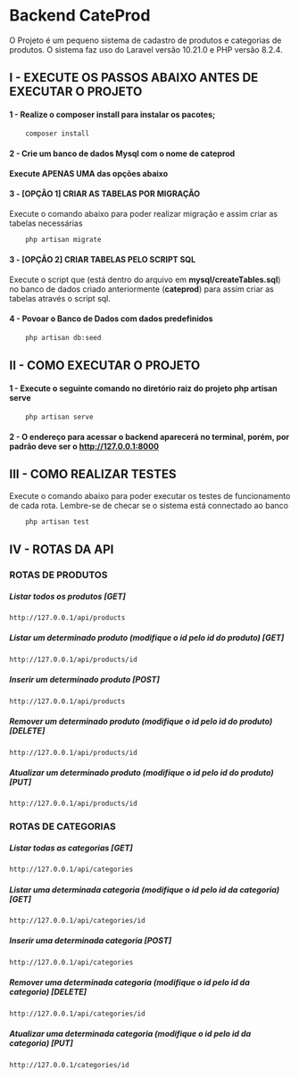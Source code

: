 # Backend CateProd

O Projeto é um pequeno sistema de cadastro de produtos e categorias de produtos. O sistema faz uso do Laravel versão 10.21.0 e PHP versão 8.2.4.

##  I - EXECUTE OS PASSOS ABAIXO ANTES DE EXECUTAR O PROJETO 

#### 1 - Realize o composer install para instalar os pacotes;

```bash
    composer install
```

#### 2 -  Crie um banco de dados Mysql com o nome de **cateprod**

**Execute APENAS UMA das opções abaixo**

#### 3 - [OPÇÃO 1] CRIAR AS TABELAS POR MIGRAÇÃO 

Execute o comando abaixo para poder realizar migração e assim criar as tabelas necessárias

```bash
    php artisan migrate
```

#### 3 - [OPÇÃO 2] CRIAR TABELAS PELO SCRIPT SQL

Execute o script que (está dentro do arquivo em **mysql/createTables.sql**) no banco de dados criado anteriormente (**cateprod**) para assim criar as tabelas através o script sql.

#### 4 - Povoar o Banco de Dados com dados predefinidos
```bash
    php artisan db:seed
```

## II - COMO EXECUTAR O PROJETO 

#### 1 - Execute o seguinte comando no diretório raiz do projeto php artisan serve

```bash
    php artisan serve
```

#### 2 - O endereço para acessar o backend aparecerá no terminal, porém, por padrão deve ser o http://127.0.0.1:8000

## III - COMO REALIZAR TESTES

Execute o comando abaixo para poder executar os testes de funcionamento de cada rota. Lembre-se de checar se o sistema está connectado ao banco

```bash
    php artisan test
```

## IV - ROTAS DA API

### ROTAS DE PRODUTOS

##### Listar todos os produtos [GET]

```bash
http://127.0.0.1/api/products
```

##### Listar um determinado produto (modifique o id pelo id do produto) [GET]

```bash
http://127.0.0.1/api/products/id
```

##### Inserir um determinado produto [POST]

```bash
http://127.0.0.1/api/products
```


##### Remover um determinado produto (modifique o id pelo id do produto) [DELETE]

```bash
http://127.0.0.1/api/products/id
```

##### Atualizar um determinado produto (modifique o id pelo id do produto) [PUT]

```bash
http://127.0.0.1/api/products/id
```
### ROTAS DE CATEGORIAS


##### Listar todas as categorias [GET]

```bash
http://127.0.0.1/api/categories
```

##### Listar uma determinada categoria (modifique o id pelo id da categoria) [GET]

```bash
http://127.0.0.1/api/categories/id
```

##### Inserir uma determinada categoria [POST]

```bash
http://127.0.0.1/api/categories
```

##### Remover uma determinada categoria (modifique o id pelo id da categoria) [DELETE]

```bash
http://127.0.0.1/api/categories/id
```

##### Atualizar uma determinada categoria (modifique o id pelo id da categoria) [PUT]

```bash
http://127.0.0.1/categories/id
```
